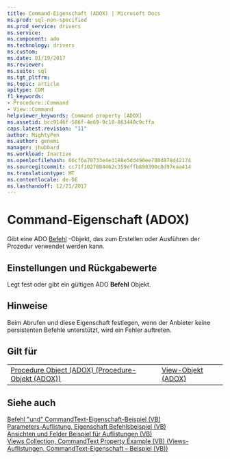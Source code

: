 ```yaml
---
title: Command-Eigenschaft (ADOX) | Microsoft Docs
ms.prod: sql-non-specified
ms.prod_service: drivers
ms.service: 
ms.component: ado
ms.technology: drivers
ms.custom: 
ms.date: 01/19/2017
ms.reviewer: 
ms.suite: sql
ms.tgt_pltfrm: 
ms.topic: article
apitype: COM
f1_keywords:
- Procedure::Command
- View::Command
helpviewer_keywords: Command property [ADOX]
ms.assetid: bcc9146f-586f-4e69-9c10-863440c9cffa
caps.latest.revision: "11"
author: MightyPen
ms.author: genemi
manager: jhubbard
ms.workload: Inactive
ms.openlocfilehash: 66cf6a70733e4e3188e5dd490ee780d878d42174
ms.sourcegitcommit: cc71f1027884462c359effb898390c8d97eaa414
ms.translationtype: MT
ms.contentlocale: de-DE
ms.lasthandoff: 12/21/2017
---
```

# <a name="command-property-adox"></a>Command-Eigenschaft (ADOX)
Gibt eine ADO [Befehl](../../../ado/reference/ado-api/command-object-ado.md) -Objekt, das zum Erstellen oder Ausführen der Prozedur verwendet werden kann.  
  
## <a name="settings-and-return-values"></a>Einstellungen und Rückgabewerte  
 Legt fest oder gibt ein gültigen ADO **Befehl** Objekt.  
  
## <a name="remarks"></a>Hinweise  
 Beim Abrufen und diese Eigenschaft festlegen, wenn der Anbieter keine persistenten Befehle unterstützt, wird ein Fehler auftreten.  
  
## <a name="applies-to"></a>Gilt für  
  
|||  
|-|-|  
|[Procedure Object (ADOX) (Procedure-Objekt (ADOX))](../../../ado/reference/adox-api/procedure-object-adox.md)|[View-Objekt (ADOX)](../../../ado/reference/adox-api/view-object-adox.md)|  
  
## <a name="see-also"></a>Siehe auch  
 [Befehl "und" CommandText-Eigenschaft-Beispiel (VB)](../../../ado/reference/adox-api/command-and-commandtext-properties-example-vb.md)   
 [Parameters-Auflistung, Eigenschaft Befehlsbeispiel (VB)](../../../ado/reference/adox-api/parameters-collection-command-property-example-vb.md)   
 [Ansichten und Felder Beispiel für Auflistungen (VB)](../../../ado/reference/adox-api/views-and-fields-collections-example-vb.md)   
 [Views Collection, CommandText Property Example (VB) (Views-Auflistungen, CommandText-Eigenschaft – Beispiel (VB))](../../../ado/reference/adox-api/views-collection-commandtext-property-example-vb.md)
